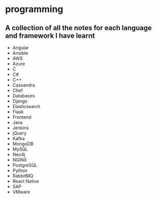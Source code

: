 # programming
## A collection of all the notes for each language and framework I have learnt
- Angular
- Ansible
- AWS
- Azure
- C
- C#
- C++
- Cassandra
- Chef
- Databases
- Django
- Elasticsearch
- Flask
- Frontend
- Java
- Jenkins
- jQuery
- Kafka
- MongoDB
- MySQL
- Neo4j
- NGINX
- PostgreSQL
- Python
- RabbitMQ
- React Native
- SAP
- VMware
